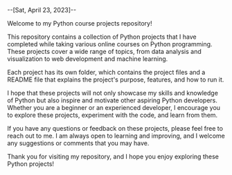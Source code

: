 --[Sat, April 23, 2023]--

Welcome to my Python course projects repository!

This repository contains a collection of Python projects that I have completed while taking various online courses on Python programming. These projects cover a wide range of topics, from data analysis and visualization to web development and machine learning.

Each project has its own folder, which contains the project files and a README file that explains the project's purpose, features, and how to run it.

I hope that these projects will not only showcase my skills and knowledge of Python but also inspire and motivate other aspiring Python developers. Whether you are a beginner or an experienced developer, I encourage you to explore these projects, experiment with the code, and learn from them.

If you have any questions or feedback on these projects, please feel free to reach out to me. I am always open to learning and improving, and I welcome any suggestions or comments that you may have.

Thank you for visiting my repository, and I hope you enjoy exploring these Python projects!
